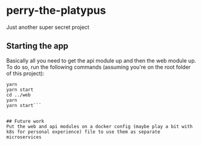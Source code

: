# perry-the-platypus
Just another super secret project

## Starting the app
Basically all you need to get the api module up and then the web module up. To do so, run the following commands (assuming you're on the root folder of this project):

```cd api
yarn
yarn start
cd ../web
yarn
yarn start```


## Future work
Put the web and api modules on a docker config (maybe play a bit with k8s for personal experience) file to use them as separate microservices
